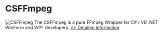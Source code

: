 # CSFFmpeg
![CSFFmpeg](https://mycommerce.akamaized.net/api/pimages/P300978332/BIG/300978332.PNG)
The CSFFmpeg is a pure FFmpeg Wrapper for C# / VB .NET WinForm and WPF developers.
[>> Detailed information](https://secure.shareit.com/shareit/product.html?productid=300978332&affiliateid=200057808)